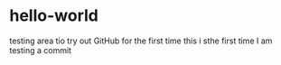 # hello-world
testing area tio try out GitHub for the first time
this i sthe first time I am testing a commit
